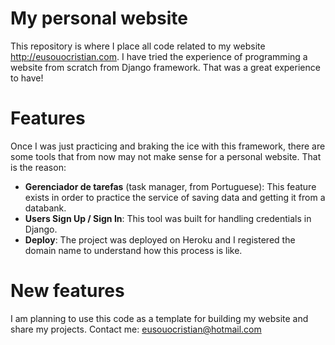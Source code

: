 # My personal website 
This repository is where I place all code related to my website http://eusouocristian.com. I have tried the experience of programming a website from scratch from Django framework. That was a great experience to have!

# Features
Once I was just practicing and braking the ice with this framework, there are some tools that from now may not make sense for a personal website.
That is the reason:
- **Gerenciador de tarefas** (task manager, from Portuguese): This feature exists in order to practice the service of saving data and getting it from a databank.
- **Users Sign Up / Sign In**: This tool was built for handling credentials in Django.
- **Deploy**: The project was deployed on Heroku and I registered the domain name to understand how this process is like.

# New features
I am planning to use this code as a template for building my website and share my projects.
Contact me:
eusouocristian@hotmail.com
